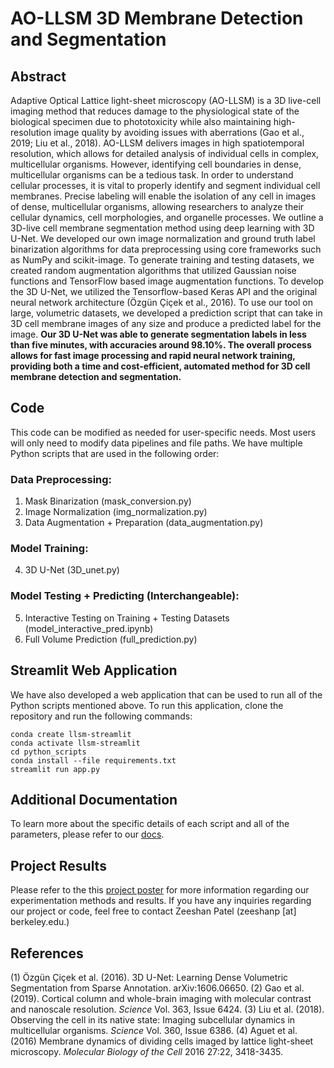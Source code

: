 # AO-LLSM 3D Membrane Detection and Segmentation

## Abstract

Adaptive Optical Lattice light-sheet microscopy (AO-LLSM) is a 3D live-cell imaging method that reduces damage to the physiological state
of the biological specimen due to phototoxicity while also maintaining high-resolution image quality by avoiding issues with aberrations (Gao et al., 2019;
Liu et al., 2018). AO-LLSM delivers images in high spatiotemporal resolution, which allows for detailed analysis of individual cells in complex, multicellular
organisms. However, identifying cell boundaries in dense, multicellular organisms can be a tedious task. In order to understand cellular processes, it is vital
to properly identify and segment individual cell membranes. Precise labeling will enable the isolation of any cell in images of dense, multicellular organisms,
allowing researchers to analyze their cellular dynamics, cell morphologies, and organelle processes. We outline a 3D-live cell membrane segmentation
method using deep learning with 3D U-Net. We developed our own image normalization and ground truth label binarization algorithms for data
preprocessing using core frameworks such as NumPy and scikit-image. To generate training and testing datasets, we created random augmentation
algorithms that utilized Gaussian noise functions and TensorFlow based image augmentation functions. To develop the 3D U-Net, we utilized the
Tensorflow-based Keras API and the original neural network architecture (Özgün Çiçek et al., 2016). To use our tool on large, volumetric datasets, we
developed a prediction script that can take in 3D cell membrane images of any size and produce a predicted label for the image. **Our 3D U-Net was able
to generate segmentation labels in less than five minutes, with accuracies around 98.10%. The overall process allows for fast image processing and rapid
neural network training, providing both a time and cost-efficient, automated method for 3D cell membrane detection and segmentation.** 


## Code
This code can be modified as needed for user-specific needs. Most users will only need to modify data pipelines and file paths. We have multiple Python scripts that are used in the following order:

### Data Preprocessing:

  1. Mask Binarization (mask_conversion.py)
  2. Image Normalization (img_normalization.py)
  3. Data Augmentation + Preparation (data_augmentation.py)

### Model Training:

  4. 3D U-Net (3D_unet.py)

### Model Testing + Predicting (Interchangeable):

  5. Interactive Testing on Training + Testing Datasets (model_interactive_pred.ipynb)
  6. Full Volume Prediction (full_prediction.py)
  
## Streamlit Web Application

We have also developed a web application that can be used to run all of the Python scripts mentioned above. To run this application, clone the repository and run the following commands:

```
conda create llsm-streamlit
conda activate llsm-streamlit
cd python_scripts
conda install --file requirements.txt
streamlit run app.py
```

## Additional Documentation

To learn more about the specific details of each script and all of the parameters, please refer to our <a href="https://docs.google.com/document/d/1pYugyeuD_Ypg7Xc-aFosiLLn-595bRr3oNI_ojKiK1A/edit?usp=sharing">docs</a>.

## Project Results

Please refer to the this <a href="https://github.com/abcucberkeley/LLSM3D_MembraneSegmentation/blob/master/poster.pdf" download>project poster</a> for more information regarding our experimentation methods and results. If you have any inquiries regarding our project or code, feel free to contact Zeeshan Patel (zeeshanp [at] berkeley.edu.) 
  

## References 

(1) Özgün Çiçek et al. (2016). 3D U-Net: Learning Dense Volumetric Segmentation from Sparse Annotation. arXiv:1606.06650. (2) Gao et al. (2019). Cortical column and whole-brain imaging with molecular contrast and nanoscale resolution. *Science* Vol. 363, Issue 6424. (3) Liu et al. (2018). Observing the cell in its native state: Imaging subcellular dynamics in multicellular organisms. *Science* Vol. 360, Issue 6386. (4) Aguet et al. (2016) Membrane dynamics of dividing cells imaged by lattice light-sheet microscopy. *Molecular Biology of the Cell* 2016 27:22, 3418-3435. 
  
